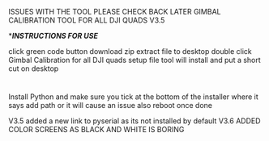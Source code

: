 ISSUES WITH THE TOOL PLEASE CHECK BACK LATER
GIMBAL CALIBRATION TOOL FOR ALL DJI QUADS V3.5

**************INSTRUCTIONS FOR USE*************


click green code button
download zip
extract file to desktop
double click Gimbal Calibration for all DJI quads setup file
tool will install and put a short cut on desktop
#
Install Python and make sure you tick at the bottom of the 
installer where it says add path or it will cause an issue
also reboot once done

V3.5 added a new link to pyserial as its not installed by default
V3.6 ADDED COLOR SCREENS AS BLACK AND WHITE IS BORING
